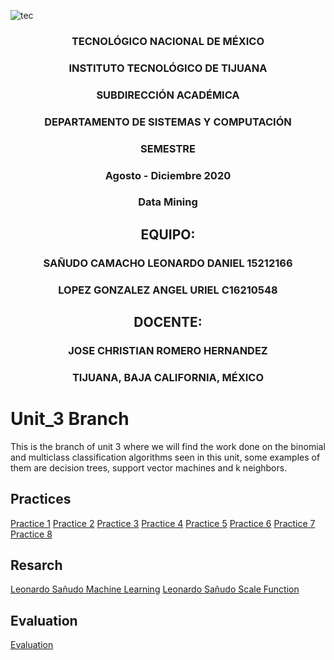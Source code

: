 
![tec](https://i.imgur.com/DKIVS3c.png)

<center>

### TECNOLÓGICO NACIONAL DE MÉXICO

### INSTITUTO TECNOLÓGICO DE TIJUANA

### SUBDIRECCIÓN ACADÉMICA

### DEPARTAMENTO DE SISTEMAS Y COMPUTACIÓN

### SEMESTRE

### Agosto - Diciembre 2020

### Data Mining

## EQUIPO:

### SAÑUDO CAMACHO LEONARDO DANIEL 15212166

### LOPEZ GONZALEZ ANGEL URIEL C16210548

## DOCENTE:

### JOSE CHRISTIAN ROMERO HERNANDEZ

### TIJUANA, BAJA CALIFORNIA, MÉXICO

</center>

# Unit_3 Branch
This is the branch of unit 3 where we will find the work done on the binomial and multiclass classification algorithms seen in this unit, some examples of them are decision trees, support vector machines and k neighbors.

## Practices
[Practice 1](https://github.com/daniel521221/Data_Mining/blob/Unit3/Practices/Practice_1.md)
[Practice 2](https://github.com/daniel521221/Data_Mining/blob/Unit3/Practices/Practice_2.md)
[Practice 3](https://github.com/daniel521221/Data_Mining/blob/Unit3/Practices/Practice_3.md)
[Practice 4](https://github.com/daniel521221/Data_Mining/blob/Unit3/Practices/Practice_4.md)
[Practice 5](https://github.com/daniel521221/Data_Mining/blob/Unit3/Practices/Practice_5.md)
[Practice 6](https://github.com/daniel521221/Data_Mining/blob/Unit3/Practices/Practice_6.md)
[Practice 7](https://github.com/daniel521221/Data_Mining/blob/Unit3/Practices/Practice_7.md)
[Practice 8](https://github.com/daniel521221/Data_Mining/blob/Unit3/Practices/Practice_8.md)

## Resarch


[Leonardo Sañudo Machine Learning](https://github.com/daniel521221/Data_Mining/blob/Unit3/Tasks/Leonardo_Sa%C3%B1udo/Machine%20Learning.md)
[Leonardo Sañudo Scale Function](https://github.com/daniel521221/Data_Mining/blob/Unit3/Tasks/Leonardo_Sa%C3%B1udo/Scale%20Function.md)

## Evaluation


[Evaluation](https://github.com/daniel521221/Data_Mining/blob/Unit3/Evaluation/README.md)

